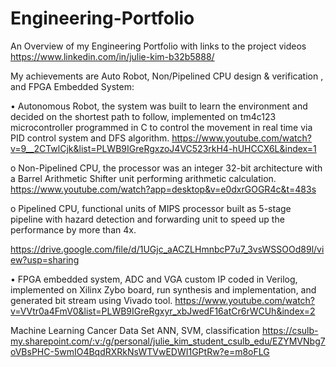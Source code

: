 # Engineering-Portfolio
An Overview of my Engineering Portfolio with links to the project videos
https://www.linkedin.com/in/julie-kim-b32b5888/


My achievements are Auto Robot, Non/Pipelined CPU design & verification , and FPGA Embedded System:   

•	Autonomous Robot, the system was built to learn the environment and decided on the shortest path to follow, implemented on tm4c123 microcontroller programmed in C to control the movement in real time via PID control system and DFS algorithm. 
https://www.youtube.com/watch?v=9__2CTwlCjk&list=PLWB9IGreRgxzoJ4VC523rkH4-hUHCCX6L&index=1   

o	Non-Pipelined CPU, the processor was an integer 32-bit architecture with a Barrel Arithmetic Shifter unit performing arithmetic calculation. 
https://www.youtube.com/watch?app=desktop&v=e0dxrGOGR4c&t=483s  

o	Pipelined CPU, functional units of MIPS processor built as 5-stage pipeline with hazard detection and forwarding unit to speed up the performance by more than 4x.

https://drive.google.com/file/d/1UGjc_aACZLHmnbcP7u7_3vsWSSOOd89l/view?usp=sharing


•	FPGA embedded system, ADC and VGA custom IP coded in Verilog, implemented on Xilinx Zybo board, run synthesis and implementation, and generated bit stream using Vivado tool. 
https://www.youtube.com/watch?v=VVtr0a4FmV0&list=PLWB9IGreRgxyr_xbJwedF16atCr6rWCUh&index=2  

Machine Learning Cancer Data Set ANN, SVM, classification
https://csulb-my.sharepoint.com/:v:/g/personal/julie_kim_student_csulb_edu/EZYMVNbg7oVBsPHC-5wmIO4BqdRXRkNsWTVwEDWI1GPtRw?e=m8oFLG
